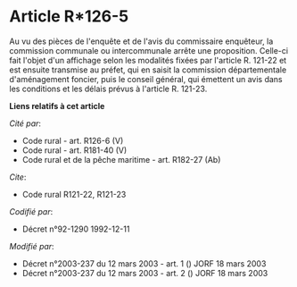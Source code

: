 # Article R*126-5

Au vu des pièces de l'enquête et de l'avis du commissaire enquêteur, la commission communale ou intercommunale arrête une
proposition. Celle-ci fait l'objet d'un affichage selon les modalités fixées par l'article R. 121-22 et est ensuite transmise
au préfet, qui en saisit la commission départementale d'aménagement foncier, puis le conseil général, qui émettent un avis
dans les conditions et les délais prévus à l'article R. 121-23.

**Liens relatifs à cet article**

_Cité par_:

  - Code rural - art. R126-6 (V)
  - Code rural - art. R181-40 (V)
  - Code rural et de la pêche maritime - art. R182-27 (Ab)

_Cite_:

  - Code rural R121-22, R121-23

_Codifié par_:

  - Décret n°92-1290 1992-12-11

_Modifié par_:

  - Décret n°2003-237 du 12 mars 2003 - art. 1 () JORF 18 mars 2003
  - Décret n°2003-237 du 12 mars 2003 - art. 2 () JORF 18 mars 2003

